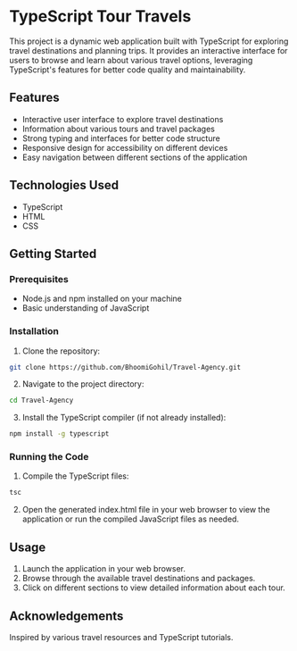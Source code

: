 # TypeScript Tour Travels

This project is a dynamic web application built with TypeScript for exploring travel destinations and planning trips. It provides an interactive interface for users to browse and learn about various travel options, leveraging TypeScript's features for better code quality and maintainability.

## Features

- Interactive user interface to explore travel destinations
- Information about various tours and travel packages
- Strong typing and interfaces for better code structure
- Responsive design for accessibility on different devices
- Easy navigation between different sections of the application

## Technologies Used

- TypeScript
- HTML
- CSS

## Getting Started

### Prerequisites

- Node.js and npm installed on your machine
- Basic understanding of JavaScript

### Installation

1. Clone the repository:

```bash
git clone https://github.com/BhoomiGohil/Travel-Agency.git
```

2. Navigate to the project directory:

```bash
cd Travel-Agency
```

3. Install the TypeScript compiler (if not already installed):

```bash
npm install -g typescript
```

### Running the Code

1. Compile the TypeScript files:

```bash
tsc
```

2. Open the generated index.html file in your web browser to view the application or run the compiled JavaScript files as needed.

## Usage

1. Launch the application in your web browser.
2. Browse through the available travel destinations and packages.
3. Click on different sections to view detailed information about each tour.

## Acknowledgements

Inspired by various travel resources and TypeScript tutorials.
